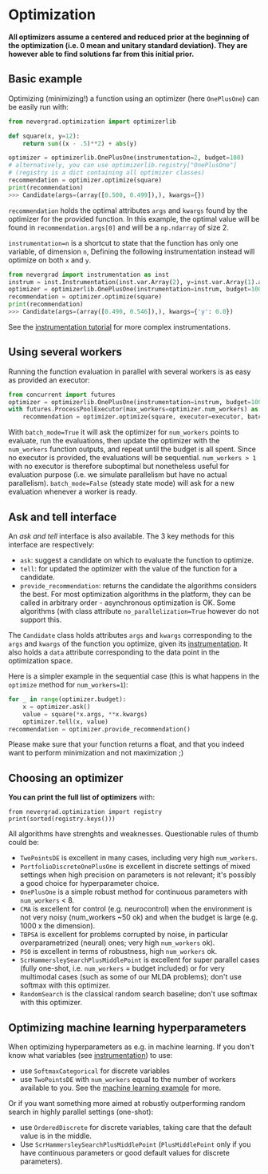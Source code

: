 # Optimization

**All optimizers assume a centered and reduced prior at the beginning of the optimization (i.e. 0 mean and unitary standard deviation). They are however able to find solutions far from this initial prior.**

## Basic example

Optimizing (minimizing!) a function using an optimizer (here `OnePlusOne`) can be easily run with:

```python
from nevergrad.optimization import optimizerlib

def square(x, y=12):
    return sum((x - .5)**2) + abs(y)

optimizer = optimizerlib.OnePlusOne(instrumentation=2, budget=100)
# alternatively, you can use optimizerlib.registry["OnePlusOne"]
# (registry is a dict containing all optimizer classes)
recommendation = optimizer.optimize(square)
print(recommendation)
>>> Candidate(args=(array([0.500, 0.499]),), kwargs={})
```
`recommendation` holds the optimal attributes `args` and `kwargs` found by the optimizer for the provided function.
In this example, the optimal value will be found in `recommendation.args[0]` and will be a `np.ndarray` of size 2.

`instrumentation=n` is a shortcut to state that the function has only one variable, of dimension `n`,
Defining the following instrumentation instead will optimize on both `x` and `y`.
```python
from nevergrad import instrumentation as inst
instrum = inst.Instrumentation(inst.var.Array(2), y=inst.var.Array(1).asfloat())
optimizer = optimizerlib.OnePlusOne(instrumentation=instrum, budget=100)
recommendation = optimizer.optimize(square)
print(recommendation)
>>> Candidate(args=(array([0.490, 0.546]),), kwargs={'y': 0.0})
```
See the [instrumentation tutorial](instrumentation.md) for more complex instrumentations.


## Using several workers

Running the function evaluation in parallel with several workers is as easy as provided an executor:
```python
from concurrent import futures
optimizer = optimizerlib.OnePlusOne(instrumentation=instrum, budget=100, num_workers=5)
with futures.ProcessPoolExecutor(max_workers=optimizer.num_workers) as executor:
    recommendation = optimizer.optimize(square, executor=executor, batch_mode=False)
```
With `batch_mode=True` it will ask the optimizer for `num_workers` points to evaluate, run the evaluations, then update the optimizer with the `num_workers` function outputs, and repeat until the budget is all spent. Since no executor is provided, the evaluations will be sequential. `num_workers > 1` with no executor is therefore suboptimal but nonetheless useful for evaluation purpose (i.e. we simulate parallelism but have no actual parallelism). `batch_mode=False` (steady state mode) will ask for a new evaluation whenever a worker is ready.

## Ask and tell interface

An *ask and tell* interface is also available. The 3 key methods for this interface are respectively:
- `ask`: suggest a candidate on which to evaluate the function to optimize.
- `tell`: for updated the optimizer with the value of the function for a candidate.
- `provide_recommendation`: returns the candidate the algorithms considers the best.
For most optimization algorithms in the platform, they can be called in arbitrary order - asynchronous optimization is OK. Some algorithms (with class attribute `no_parallelization=True` however do not support this.

The `Candidate` class holds attributes `args` and `kwargs` corresponding to the `args` and `kwargs` of the function you optimize,
given its [instrumentation](instrumentation.md). It also holds a `data` attribute corresponding to the data point in the optimization space.

Here is a simpler example in the sequential case (this is what happens in the `optimize` method for `num_workers=1`):
```python
for _ in range(optimizer.budget):
    x = optimizer.ask()
    value = square(*x.args, **x.kwargs)
    optimizer.tell(x, value)
recommendation = optimizer.provide_recommendation()
```

Please make sure that your function returns a float, and that you indeed want to perform minimization and not maximization ;)

## Choosing an optimizer

**You can print the full list of optimizers** with:
```
from nevergrad.optimization import registry
print(sorted(registry.keys()))
```

All algorithms have strenghts and weaknesses. Questionable rules of thumb could be:
- `TwoPointsDE` is excellent in many cases, including very high `num_workers`.
- `PortfolioDiscreteOnePlusOne` is excellent in discrete settings of mixed settings when high precision on parameters is not relevant; it's possibly a good choice for hyperparameter choice.
- `OnePlusOne` is a simple robust method for continuous parameters with `num_workers` < 8.
- `CMA` is excellent for control (e.g. neurocontrol) when the environment is not very noisy (num_workers ~50 ok) and when the budget is large (e.g. 1000 x the dimension).
- `TBPSA` is excellent for problems corrupted by noise, in particular overparametrized (neural) ones; very high `num_workers` ok).
- `PSO` is excellent in terms of robustness, high `num_workers` ok.
- `ScrHammersleySearchPlusMiddlePoint` is excellent for super parallel cases (fully one-shot, i.e. `num_workers` = budget included) or for very multimodal cases (such as some of our MLDA problems); don't use softmax with this optimizer.
- `RandomSearch` is the classical random search baseline; don't use softmax with this optimizer.

## Optimizing machine learning hyperparameters

When optimizing hyperparameters as e.g. in machine learning. If you don't know what variables (see [instrumentation](instrumentation.md)) to use:
- use `SoftmaxCategorical` for discrete variables
- use `TwoPointsDE` with `num_workers` equal to the number of workers available to you.
See the [machine learning example](machinelearning.md) for more.

Or if you want something more aimed at robustly outperforming random search in highly parallel settings (one-shot):
- use `OrderedDiscrete` for discrete variables, taking care that the default value is in the middle.
- Use `ScrHammersleySearchPlusMiddlePoint` (`PlusMiddlePoint` only if you have continuous parameters or good default values for discrete parameters).
